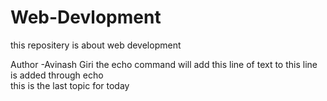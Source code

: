 # Web-Devlopment
this repositery is about web development
<br>

Author -Avinash Giri
 the echo command will add this line of text to
this line is added through echo
<br>
this is the last topic for today
